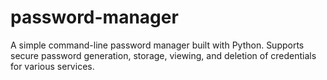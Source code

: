 # password-manager
A simple command-line password manager built with Python. Supports secure password generation, storage, viewing, and deletion of credentials for various services.
